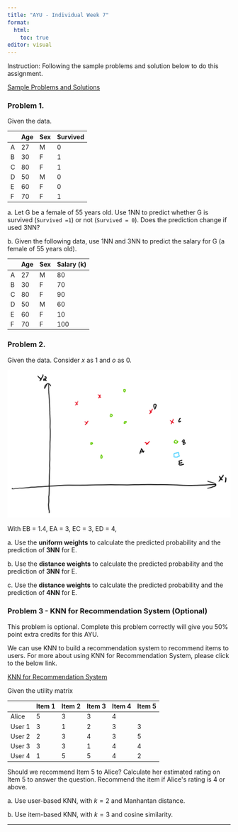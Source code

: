 ```yaml
---
title: "AYU - Individual Week 7"
format: 
  html:
    toc: true
editor: visual
---
```





Instruction: Following the sample problems and solution below to do this assignment. 

[Sample Problems and Solutions](ayu7_sample.html)

### Problem 1.

Given the data.

<center>

|     | Age | Sex | Survived |
|:----|:----|:----|:---------|
| A   | 27  | M   | 0        |
| B   | 30  | F   | 1        |
| C   | 80  | F   | 1        |
| D   | 50  | M   | 0        |
| E   | 60  | F   | 0        |
| F   | 70  | F   | 1        |

</center>

a.  Let G be a female of 55 years old. Use 1NN to predict whether G is survived (`Survived =1`) or not (`Survived = 0`). Does the prediction change if used 3NN?

b.  Given the following data, use 1NN and 3NN to predict the salary for G (a female of 55 years old).

|     | Age | Sex | Salary (k) |
|:----|:----|:----|:-----------|
| A   | 27  | M   | 80         |
| B   | 30  | F   | 70         |
| C   | 80  | F   | 90         |
| D   | 50  | M   | 60         |
| E   | 60  | F   | 10         |
| F   | 70  | F   | 100        |

### Problem 2.

Given the data. Consider $x$ as 1 and $o$ as 0.

![](images/k241sp.png)

With EB = 1.4, EA = 3, EC = 3, ED = 4,

a.  Use the **uniform weights** to calculate the predicted probability and the prediction of **3NN** for E.

b.  Use the **distance weights** to calculate the predicted probability and the prediction of **3NN** for E.

c.  Use the **distance weights** to calculate the predicted probability and the prediction of **4NN** for E.

### Problem 3 - KNN for Recommendation System (Optional)

This problem is optional. Complete this problem correctly will give you 50% point extra credits for this AYU.

We can use KNN to build a recommendation system to recommend items to users. For more about using KNN for Recommendation System, please click to the below link.

[KNN for Recommendation System](ayu_7_rs.html)

Given the utility matrix

|        | Item 1 | Item 2 | Item 3 | Item 4 | Item 5 |
|:-------|:-------|:-------|:-------|:-------|:-------|
| Alice  | 5      | 3      | 3      | 4      |        |
| User 1 | 3      | 1      | 2      | 3      | 3      |
| User 2 | 2      | 3      | 4      | 3      | 5      |
| User 3 | 3      | 3      | 1      | 4      | 4      |
| User 4 | 1      | 5      | 5      | 4      | 2      |

Should we recommend Item 5 to Alice? Calculate her estimated rating on Item 5 to answer the question. Recommend the item if Alice's rating is 4 or above.

a.  Use user-based KNN, with $k=2$ and Manhantan distance.

b.  Use item-based KNN, with $k=3$ and cosine similarity.

------------------------------------------------------------------------


